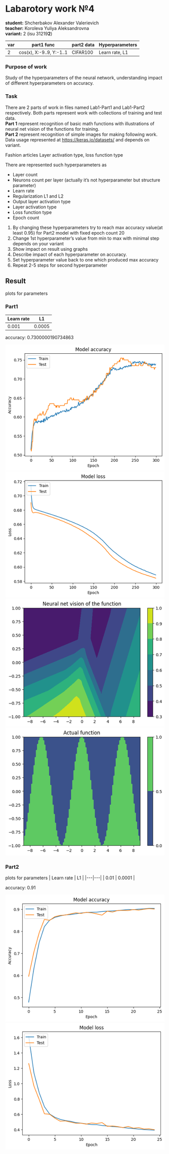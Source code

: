 # Labarotory work №4
**student:** Shcherbakov Alexander Valerievich\
**teacher:** Koroleva Yuliya Aleksandrovna\
**variant:** 2 (isu 31219**2**)

|var|part1 func|part2 data|Hyperparameters|
| --- | --- | --- | --- |
| 2 | cos(x), X:-9..9, Y:-1..1| CIFAR100 | Learn rate, L1 |

### Purpose of work
Study of the hyperparameters of the neural network, understanding impact of different hyperparameters on accuracy.

### Task
There are 2 parts of work in files named Lab1-Part1 and Lab1-Part2 respectively. Both parts represent work with collections of training and test data. \
**Part 1** represent recognition of basic math functions with illustrations of neural net vision of the functions for training.\
**Part 2** represent recognition of simple images for making following work.
Data usage represented at https://keras.io/datasets/ and depends on variant.

Fashion articles
Layer activation type, loss function type

There are represented such hyperparameters as
- Layer count
- Neurons count per layer (actually it’s not hyperparameter but structure parameter)
- Learn rate
- Regularization L1 and L2
- Output layer activation type
- Layer activation type
- Loss function type
- Epoch count

1) By changing these hyperparameters try to reach max accuracy value(at least 0.95)  for Part2 model with fixed epoch count 20
2) Change 1st hyperparameter’s value from min to max with minimal step depends on your variant 
3) Show impact on result using graphs
4) Describe impact of each hyperparameter on accuracy.
5) Set hyperparameter value back to one which produced max accuracy
6) Repeat 2-5 steps for second hyperparameter

## Result

plots for parameters
### Part1
| Learn rate | L1 |
|---|---|
| 0.001 | 0.0005 |

accuracy: 0.7300000190734863

![accuracy](images/part1_accuracy.png)
![loss](images/part1_loss.png)
![graph](images/graph.png)
![real_graph](images/real_graph.png)

### Part2

plots for parameters
| Learn rate | L1 |
|---|---|
| 0.01 | 0.0001 |

accuracy: 0.91

![accuracy](images/1.png)
![loss](images/2.png)
